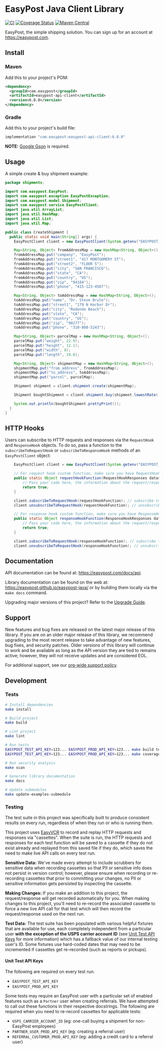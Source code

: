 # EasyPost Java Client Library

[![CI](https://github.com/EasyPost/easypost-java/workflows/CI/badge.svg)](https://github.com/EasyPost/easypost-java/actions?query=workflow%3ACI)
[![Coverage Status](https://coveralls.io/repos/github/EasyPost/easypost-java/badge.svg?branch=master)](https://coveralls.io/github/EasyPost/easypost-java?branch=master)
[![Maven Central](https://img.shields.io/maven-central/v/com.easypost/easypost-api-client?label=Maven%20Central)](https://central.sonatype.dev/search?q=easypost-api-client)

EasyPost, the simple shipping solution. You can sign up for an account at <https://easypost.com>.

## Install

### Maven

Add this to your project's POM:

```xml
<dependency>
  <groupId>com.easypost</groupId>
  <artifactId>easypost-api-client</artifactId>
  <version>6.8.0</version>
</dependency>
```

### Gradle

Add this to your project's build file:

```groovy
implementation "com.easypost:easypost-api-client:6.8.0"
```

**NOTE:** [Google Gson](http://code.google.com/p/google-gson/) is required.

## Usage

A simple create & buy shipment example:

```java
package shipments;

import com.easypost.EasyPost;
import com.easypost.exception.EasyPostException;
import com.easypost.model.Shipment;
import com.easypost.service.EasyPostClient;
import java.util.ArrayList;
import java.util.HashMap;
import java.util.List;
import java.util.Map;

public class CreateShipment {
  public static void main(String[] args) {
    EasyPostClient client = new EasyPostClient(System.getenv("EASYPOST_API_KEY"));

    Map<String, Object> fromAddressMap = new HashMap<String, Object>();
    fromAddressMap.put("company", "EasyPost");
    fromAddressMap.put("street1", "417 MONTGOMERY ST");
    fromAddressMap.put("street2", "FLOOR 5");
    fromAddressMap.put("city", "SAN FRANCISCO");
    fromAddressMap.put("state", "CA");
    fromAddressMap.put("country", "US");
    fromAddressMap.put("zip", "94104");
    fromAddressMap.put("phone", "415-123-4567");

    Map<String, Object> toAddressMap = new HashMap<String, Object>();
    toAddressMap.put("name", "Dr. Steve Brule");
    toAddressMap.put("street1", "179 N Harbor Dr");
    toAddressMap.put("city", "Redondo Beach");
    toAddressMap.put("state", "CA");
    toAddressMap.put("country", "US");
    toAddressMap.put("zip", "90277");
    toAddressMap.put("phone", "310-808-5243");

    Map<String, Object> parcelMap = new HashMap<String, Object>();
    parcelMap.put("weight", 22.9);
    parcelMap.put("height", 12.1);
    parcelMap.put("width", 8);
    parcelMap.put("length", 19.8);

    Map<String, Object> shipmentMap = new HashMap<String, Object>();
    shipmentMap.put("from_address", fromAddressMap);
    shipmentMap.put("to_address", toAddressMap);
    shipmentMap.put("parcel", parcelMap);

    Shipment shipment = client.shipment.create(shipmentMap);

    Shipment boughtShipment = client.shipment.buy(shipment.lowestRate(), shipment.getId());

    System.out.println(boughtShipment.prettyPrint());
  }
}
```

## HTTP Hooks

Users can subscribe to HTTP requests and responses via the `RequestHook` and `ResponseHook` objects. To do so, pass a function to the `subscribeToRequestHook` or `subscribeToResponseHook` methods of an `EasyPostClient` object:

```java
    EasyPostClient client = new EasyPostClient(System.getenv("EASYPOST_API_KEY"));

    // For request hook custom function, make sure you have RequestHookResponses in the parameter
    public static Object requestHookFunction(RequestHookResponses datas) {
        // Pass your code here, the information about the request/response is available within the datas parameter.
        return true;
    }

    client.subscribeToRequestHook(requestHookFunction); // subscribe to request hook by passing your custom function
    client.unsubscribeToRequestHook(requestHookFunction); // unsubscribe from request hook

    // For response hook custom function, make sure you have ResponseHookResponses in the parameter
    public static Object responseHookFunction(ResponseHookResponses datas) {
        // Pass your code here, the information about the request/response is available within the datas parameter.
        return true;
    }

    client.subscribeToRequestHook(responseHookFunction); // subscribe to response hook by passing your custom function
    client.unsubscribeToRequestHook(responseHookFunction); // unsubscribe from response hook
```

## Documentation

API documentation can be found at: <https://easypost.com/docs/api>.

Library documentation can be found on the web at: <https://easypost.github.io/easypost-java/> or by building them locally via the `make docs` command.

Upgrading major versions of this project? Refer to the [Upgrade Guide](UPGRADE_GUIDE.md).

## Support

New features and bug fixes are released on the latest major release of this library. If you are on an older major release of this library, we recommend upgrading to the most recent release to take advantage of new features, bug fixes, and security patches. Older versions of this library will continue to work and be available as long as the API version they are tied to remains active; however, they will not receive updates and are considered EOL.

For additional support, see our [org-wide support policy](https://github.com/EasyPost/.github/blob/main/SUPPORT.md).

## Development

### Tests

```bash
# Install dependencies
make install

# Build project
make build

# Lint project
make lint

# Run tests
EASYPOST_TEST_API_KEY=123... EASYPOST_PROD_API_KEY=123... make build test
EASYPOST_TEST_API_KEY=123... EASYPOST_PROD_API_KEY=123... make coverage

# Run security analysis
make scan

# Generate library documentation
make docs

# Update submodules
make update-examples-submodule
```

### Testing

The test suite in this project was specifically built to produce consistent results on every run, regardless of when they run or who is running them.

This project uses [EasyVCR](https://github.com/EasyPost/easyvcr-java) to record and replay HTTP requests and responses via "cassettes". When the suite is run, the HTTP requests and responses for each test function will be saved to a cassette if they do not exist already and replayed from this saved file if they do, which saves the need to make live API calls on every test run.

**Sensitive Data:** We've made every attempt to include scrubbers for sensitive data when recording cassettes so that PII or sensitive info does not persist in version control; however, please ensure when recording or re-recording cassettes that prior to committing your changes, no PII or sensitive information gets persisted by inspecting the cassette.

**Making Changes:** If you make an addition to this project, the request/response will get recorded automatically for you. When making changes to this project, you'll need to re-record the associated cassette to force a new live API call for that test which will then record the request/response used on the next run.

**Test Data:** The test suite has been populated with various helpful fixtures that are available for use, each completely independent from a particular user **with the exception of the USPS carrier account ID** (see [Unit Test API Keys](#unit-test-api-keys) for more information) which has a fallback value of our internal testing user's ID. Some fixtures use hard-coded dates that may need to be incremented if cassettes get re-recorded (such as reports or pickups).

#### Unit Test API Keys

The following are required on every test run:

- `EASYPOST_TEST_API_KEY`
- `EASYPOST_PROD_API_KEY`

Some tests may require an EasyPost user with a particular set of enabled features such as a `Partner` user when creating referrals. We have attempted to call out these functions in their respective docstrings. The following are required when you need to re-record cassettes for applicable tests:

- `USPS_CARRIER_ACCOUNT_ID` (eg: one-call buying a shipment for non-EasyPost employees)
- `PARTNER_USER_PROD_API_KEY` (eg: creating a referral user)
- `REFERRAL_CUSTOMER_PROD_API_KEY` (eg: adding a credit card to a referral user)
